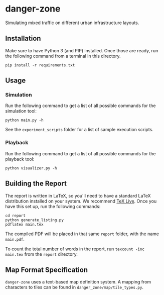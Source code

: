 # danger-zone

Simulating mixed traffic on different urban infrastructure layouts.

## Installation
Make sure to have Python 3 (and PIP) installed. Once those are ready, run the following command from a terminal in this directory.

```commandline
pip install -r requirements.txt
```

## Usage

### Simulation
Run the following command to get a list of all possible commands for the simulation tool:

```commandline
python main.py -h
```

See the `experiment_scripts` folder for a list of sample execution scripts.

### Playback
Run the following command to get a list of all possible commands for the playback tool:

```commandline
python visualizer.py -h
```

## Building the Report
The report is written in LaTeX, so you'll need to have a standard LaTeX distribution installed on your system. We recommend [TeX Live](https://www.tug.org/texlive/acquire-netinstall.html). Once you have this set up, run the following commands:

```commandline
cd report
python generate_listing.py
pdflatex main.tex
```

The compiled PDF will be placed in that same `report` folder, with the name `main.pdf`.

To count the total number of words in the report, run `texcount -inc main.tex` from the `report` directory.

## Map Format Specification
`danger-zone` uses a text-based map definition system. A mapping from characters to tiles can be found in `danger_zone/map/tile_types.py`.